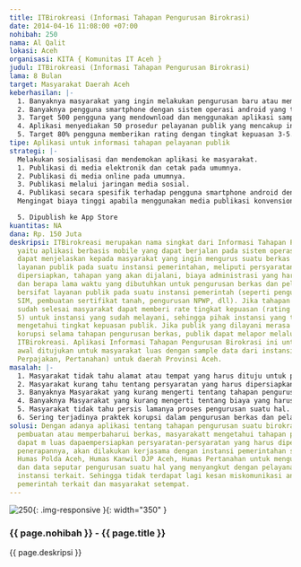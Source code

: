 ```yaml
---
title: ITBirokreasi (Informasi Tahapan Pengurusan Birokrasi)
date: 2014-04-16 11:08:00 +07:00
nohibah: 250
nama: Al Qalit
lokasi: Aceh
organisasi: KITA { Komunitas IT Aceh }
judul: ITBirokreasi (Informasi Tahapan Pengurusan Birokrasi)
lama: 8 Bulan
target: Masyarakat Daerah Aceh
keberhasilan: |-
  1. Banyaknya masyarakat yang ingin melakukan pengurusan baru atau memperbaharui suatu berkas penting yang menyangkut layanan publik pada suatu instansi pemerintahan.
  2. Banyaknya pengguna smartphone dengan sistem operasi android yang terdapat di daerah Aceh.
  3. Target 500 pengguna yang mendownload dan menggunakan aplikasi sampai dengan tahun Maret 2015.
  4. Aplikasi menyediakan 50 prosedur pelayanan publik yang mencakup instansi pertanahan, kepolisian dan perpajakan.
  5. Target 80% pengguna memberikan rating dengan tingkat kepuasan 3-5.
tipe: Aplikasi untuk informasi tahapan pelayanan publik
strategi: |-
  Melakukan sosialisasi dan mendemokan aplikasi ke masyarakat.
  1. Publikasi di media elektronik dan cetak pada umumnya.
  2. Publikasi di media online pada umumnya.
  3. Publikasi melalui jaringan media sosial.
  4. Publikasi secara spesifik terhadap pengguna smartphone android dengan bantuan Komunitas Android Aceh.
  Mengingat biaya tinggi apabila menggunakan media publikasi konvensional, maka prioritas media yang akan digunakan adalah melalui jaringan internet seperti jaringan media berita digital, jaringan media sosial, atau aplikasi seluler.

  5. Dipublish ke App Store
kuantitas: NA
dana: Rp. 150 Juta
deskripsi: ITBirokreasi merupakan nama singkat dari Informasi Tahapan Pengurusan Birokrasi,
  yaitu aplikasi berbasis mobile yang dapat berjalan pada sistem operasi Android yang
  dapat menjelaskan kepada masyarakat yang ingin mengurus suatu berkas yang menyangkut
  layanan publik pada suatu instansi pemerintahan, meliputi persyaratan yang harus
  dipersiapkan, tahapan yang akan dijalani, biaya administrasi yang harus dikeluarkan
  dan berapa lama waktu yang dibutuhkan untuk pengurusan berkas dan pelayanan yang
  bersifat layanan publik pada suatu instansi pemerintah (seperti pengurusan pembuatan/perpanjangan
  SIM, pembuatan sertifikat tanah, pengurusan NPWP, dll). Jika tahapan pengurusan
  sudah selesai masyarakat dapat memberi rate tingkat kepuasan (rating dari 1 s/d
  5) untuk instansi yang sudah melayani, sehingga pihak instansi yang terkait dapat
  mengetahui tingkat kepuasan publik. Jika publik yang dilayani merasa terdapat tindak
  korupsi selama tahapan pengurusan berkas, publik dapat melapor melalui aplikasi
  ITBirokreasi. Aplikasi Informasi Tahapan Pengurusan Birokrasi ini untuk pengembangan
  awal ditujukan untuk masyarakat luas dengan sample data dari instansi pemerintah(Kepolisian,
  Perpajakan, Pertanahan) untuk daerah Provinsi Aceh.
masalah: |-
  1. Masyarakat tidak tahu alamat atau tempat yang harus dituju untuk pengurusan berkas atau hal yang diperlukan.
  2. Masyarakat kurang tahu tentang persyaratan yang harus dipersiapkan untuk pengurusan suatu hal dalam instansi pemerintah. Misalnya persyaratan untuk pembuatan/perpanjangan SIM(Surat Izin Mengemudi), dll.
  3. Banyaknya Masyarakat yang kurang mengerti tentang tahapan pengurusan suatu hal dalam sebuah instansi.
  4. Banyaknya Masyarakat yang kurang mengerti tentang biaya yang harus dikeluarkan untuk mengurus suatu hal, sehingga terjadi pembayaran yang tidak wajar.
  5. Masyarakat tidak tahu persis lamanya proses pengurusan suatu hal.
  6. Sering terjadinya praktek korupsi dalam pengurusan berkas dan pelayanan publik. Juga, pelayanan yang diberikan tidak sesuai dengan prosedur (SOP) yang seharusnya.
solusi: Dengan adanya aplikasi tentang tahapan pengurusan suatu birokrasi yang mencakup
  pembuatan atau memperbaharui berkas, masyarakatt mengetahui tahapan pengurusan dan
  dapat m luas dapaempersiapkan persyaratan-persyaratan yang harus dipenuhi. Dalam
  penerapannya, akan dilakukan kerjasama dengan instansi pemerintahan seperti Divisi
  Humas Polda Aceh, Humas Kanwil DJP Aceh, Humas Pertanahan untuk mengumpulkan informasi
  dan data seputar pengurusan suatu hal yang menyangkut dengan pelayanan publik pada
  instansi terkait. Sehingga tidak terdapat lagi kesan miskomunikasi antara instansi
  pemerintah terkait dan masyarakat setempat.
---
```


![250](/static/img/hibahcms/250.png){: .img-responsive }{: width="350" }

### {{ page.nohibah }} - {{ page.title }}

{{ page.deskripsi }}
